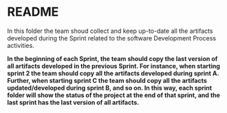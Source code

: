 # README

In this folder the team shoud collect and keep up-to-date all the artifacts developed during the Sprint related to the software Development Process activities.

**In the beginning of each Sprint, the team should copy the last version of all artifacts developed in the previous Sprint. For instance, when starting sprint 2 the team should copy all the artifacts developed during sprint A. Further, when starting sprint C the team should copy all the artifacts updated/developed during sprint B, and so on. In this way, each sprint folder will show the status of the project at the end of that sprint, and the last sprint has the last version of all artifacts.**
